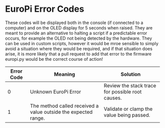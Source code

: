 # EuroPi Error Codes

These codes will be displayed both in the console (if connected to a computer) and on the OLED display for 5 seconds when raised.
They are meant to provide an alternative to halting a script if a predictable error occurs, for example the OLED not being detected by the hardware.
They can be used in custom scripts, however it would be mroe sensible to simply avoid a situation where they would be required, and if that situation does arise, it is more likely that a pull request to add that error to the firmware europi.py would be the correct course of action!

| Error Code | Meaning | Solution |
| ---------- | ------- | -------- |
| 0 | Unknown EuroPi Error | Review the stack trace for possible root causes. |
| 1 | The method called received a value outside the expected range. | Validate or clamp the value being passed. |
